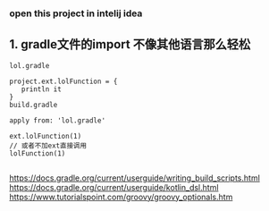 ### open this project in intelij idea

## 1. gradle文件的import 不像其他语言那么轻松
```agsl
lol.gradle

project.ext.lolFunction = {
   println it
}
build.gradle

apply from: 'lol.gradle'

ext.lolFunction(1)    
// 或者不加ext直接调用
lolFunction(1)                                                             
                                                         
```


https://docs.gradle.org/current/userguide/writing_build_scripts.html
https://docs.gradle.org/current/userguide/kotlin_dsl.html
https://www.tutorialspoint.com/groovy/groovy_optionals.htm